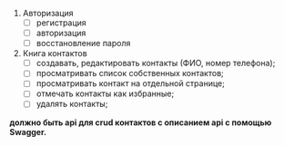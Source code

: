 1. Авторизация
    - [ ] регистрация
    - [ ] авторизация
    - [ ] восстановление пароля
    
2. Книга контактов
    -[ ] создавать, редактировать контакты (ФИО, номер телефона);
    -[ ] просматривать список собственных контактов;
    -[ ] просматривать контакт на отдельной странице;
    -[ ] отмечать контакты как избранные;
    -[ ] удалять контакты; 
 
**должно быть api для crud контактов с описанием api с помощью Swagger.** 
